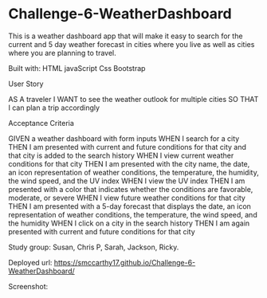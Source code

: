 # Challenge-6-WeatherDashboard

This is a weather dashboard app that will make it easy to search for the current and 5 day weather forecast in cities where you live as well as cities where you are planning to travel.

Built with:
HTML
javaScript
Css
Bootstrap

User Story

AS A traveler
I WANT to see the weather outlook for multiple cities
SO THAT I can plan a trip accordingly

Acceptance Criteria

GIVEN a weather dashboard with form inputs
WHEN I search for a city
THEN I am presented with current and future conditions for that city and that city is added to the search history
WHEN I view current weather conditions for that city
THEN I am presented with the city name, the date, an icon representation of weather conditions, the temperature, the humidity, the wind speed, and the UV index
WHEN I view the UV index
THEN I am presented with a color that indicates whether the conditions are favorable, moderate, or severe
WHEN I view future weather conditions for that city
THEN I am presented with a 5-day forecast that displays the date, an icon representation of weather conditions, the temperature, the wind speed, and the humidity
WHEN I click on a city in the search history
THEN I am again presented with current and future conditions for that city

Study group: Susan, Chris P, Sarah, Jackson, Ricky.

Deployed url: https://smccarthy17.github.io/Challenge-6-WeatherDashboard/



Screenshot:
